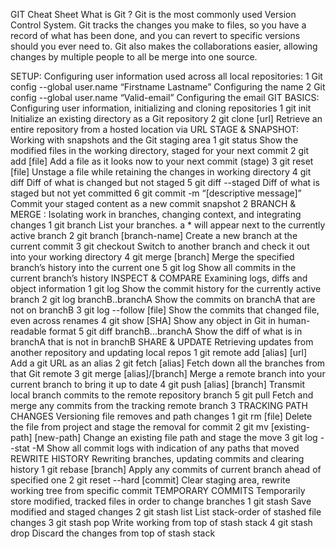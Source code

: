 GIT Cheat Sheet
What is Git ?
Git is the most commonly used Version Control System. Git tracks the changes you make to files, so you have a
record of what has been done, and you can revert to specific versions should you ever need to. Git also makes
the collaborations easier, allowing changes by multiple people to all be merge into one source.

SETUP:
Configuring user information used across all local repositories:
1 Git config --global user.name “Firstname Lastname” Configuring the name
2 Git config --global user.name “Valid-email” Configuring the email
GIT BASICS:
Configuring user information, initializing and cloning repositories
1 git init Initialize an existing directory as a Git repository
2 git clone [url] Retrieve an entire repository from a hosted location via URL
STAGE & SNAPSHOT:
Working with snapshots and the Git staging area
1 git status Show the modified files in the working directory,
staged for your next commit
2 git add [file] Add a file as it looks now to your next commit (stage)
3 git reset [file] Unstage a file while retaining the changes in working
directory
4 git diff Diff of what is changed but not staged
5 git diff --staged Diff of what is staged but not yet committed
6 git commit -m “[descriptive message]” Commit your staged content as a new commit
snapshot
2
BRANCH & MERGE :
Isolating work in branches, changing context, and integrating changes
1 git branch List your branches. a * will appear next to the currently
active branch
2 git branch [branch-name] Create a new branch at the current commit
3 git checkout Switch to another branch and check it out into your working
directory
4 git merge [branch] Merge the specified branch’s history into the current one
5 git log Show all commits in the current branch’s history
INSPECT & COMPARE
Examining logs, diffs and object information
1 git log Show the commit history for the currently active branch
2 git log branchB..branchA Show the commits on branchA that are not on branchB
3 git log --follow [file] Show the commits that changed file, even across renames
4 git show [SHA] Show any object in Git in human-readable format
5 git diff branchB...branchA Show the diff of what is in branchA that is not in branchB
SHARE & UPDATE
Retrieving updates from another repository and updating local repos
1 git remote add [alias] [url] Add a git URL as an alias
2 git fetch [alias] Fetch down all the branches from that Git remote
3 git merge [alias]/[branch] Merge a remote branch into your current branch to bring it
up to date
4 git push [alias] [branch] Transmit local branch commits to the remote repository
branch
5 git pull Fetch and merge any commits from the tracking remote
branch
3
TRACKING PATH CHANGES
Versioning file removes and path changes
1 git rm [file] Delete the file from project and stage the removal for
commit
2 git mv [existing-path] [new-path] Change an existing file path and stage the move
3 git log --stat -M Show all commit logs with indication of any paths that
moved
REWRITE HISTORY
Rewriting branches, updating commits and clearing history
1 git rebase [branch] Apply any commits of current branch ahead of specified one
2 git reset --hard [commit] Clear staging area, rewrite working tree from specific
commit
TEMPORARY COMMITS
Temporarily store modified, tracked files in order to change branches
1 git stash Save modified and staged changes
2 git stash list List stack-order of stashed file changes
3 git stash pop Write working from top of stash stack
4 git stash drop Discard the changes from top of stash stack
